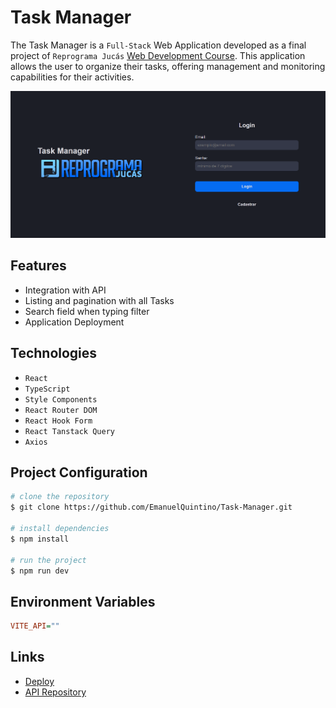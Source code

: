 # Task Manager

The Task Manager is a `Full-Stack` Web Application developed as a final project of `Reprograma Jucás` [Web Development Course](https://emanuelquintino.github.io/Page-WDC/). This application allows the user to organize their tasks, offering management and monitoring capabilities for their activities.

![home-layout](./src/assets/login-layout.png)

## Features

- Integration with API
- Listing and pagination with all Tasks
- Search field when typing filter
- Application Deployment

## Technologies

- `React`
- `TypeScript`
- `Style Components`
- `React Router DOM`
- `React Hook Form`
- `React Tanstack Query`
- `Axios`

## Project Configuration

```bash
# clone the repository
$ git clone https://github.com/EmanuelQuintino/Task-Manager.git

# install dependencies
$ npm install

# run the project
$ npm run dev
```

## Environment Variables

```ini
VITE_API=""
```

## Links

- [Deploy](https://task-manager-seven-indol.vercel.app/)
- [API Repository](https://github.com/EmanuelQuintino/Task-Manager-API)
